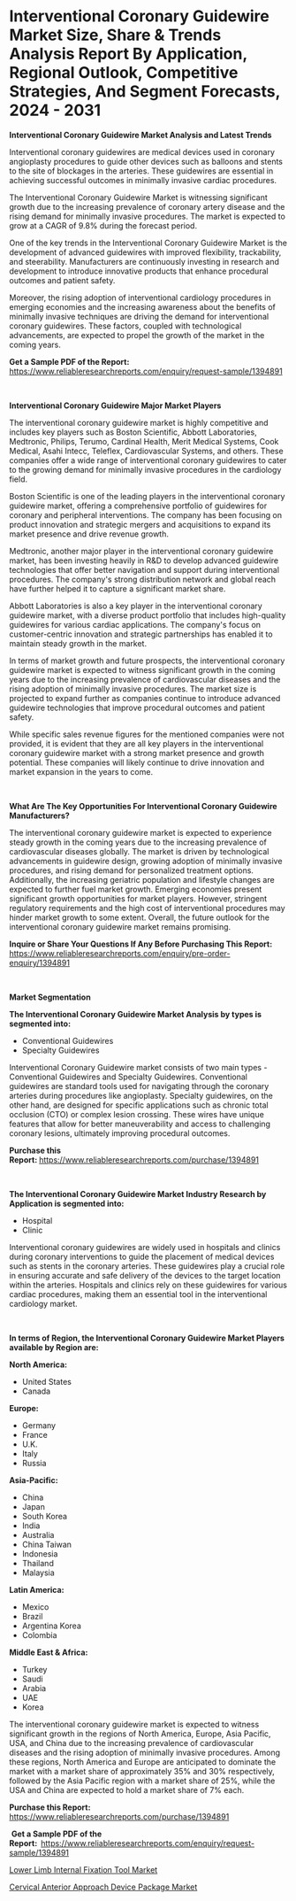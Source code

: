 <p><h1>Interventional Coronary Guidewire Market Size, Share & Trends Analysis Report By Application, Regional Outlook, Competitive Strategies, And Segment Forecasts, 2024 - 2031</h1></p><p><strong>Interventional Coronary Guidewire Market Analysis and Latest Trends</strong></p>
<p><p>Interventional coronary guidewires are medical devices used in coronary angioplasty procedures to guide other devices such as balloons and stents to the site of blockages in the arteries. These guidewires are essential in achieving successful outcomes in minimally invasive cardiac procedures.</p><p>The Interventional Coronary Guidewire Market is witnessing significant growth due to the increasing prevalence of coronary artery disease and the rising demand for minimally invasive procedures. The market is expected to grow at a CAGR of 9.8% during the forecast period.</p><p>One of the key trends in the Interventional Coronary Guidewire Market is the development of advanced guidewires with improved flexibility, trackability, and steerability. Manufacturers are continuously investing in research and development to introduce innovative products that enhance procedural outcomes and patient safety.</p><p>Moreover, the rising adoption of interventional cardiology procedures in emerging economies and the increasing awareness about the benefits of minimally invasive techniques are driving the demand for interventional coronary guidewires. These factors, coupled with technological advancements, are expected to propel the growth of the market in the coming years.</p></p>
<p><strong>Get a Sample PDF of the Report:&nbsp;</strong> <a href="https://www.reliableresearchreports.com/enquiry/request-sample/1394891">https://www.reliableresearchreports.com/enquiry/request-sample/1394891</a></p>
<p>&nbsp;</p>
<p><strong>Interventional Coronary Guidewire Major Market Players</strong></p>
<p><p>The interventional coronary guidewire market is highly competitive and includes key players such as Boston Scientific, Abbott Laboratories, Medtronic, Philips, Terumo, Cardinal Health, Merit Medical Systems, Cook Medical, Asahi Intecc, Teleflex, Cardiovascular Systems, and others. These companies offer a wide range of interventional coronary guidewires to cater to the growing demand for minimally invasive procedures in the cardiology field.</p><p>Boston Scientific is one of the leading players in the interventional coronary guidewire market, offering a comprehensive portfolio of guidewires for coronary and peripheral interventions. The company has been focusing on product innovation and strategic mergers and acquisitions to expand its market presence and drive revenue growth.</p><p>Medtronic, another major player in the interventional coronary guidewire market, has been investing heavily in R&D to develop advanced guidewire technologies that offer better navigation and support during interventional procedures. The company's strong distribution network and global reach have further helped it to capture a significant market share.</p><p>Abbott Laboratories is also a key player in the interventional coronary guidewire market, with a diverse product portfolio that includes high-quality guidewires for various cardiac applications. The company's focus on customer-centric innovation and strategic partnerships has enabled it to maintain steady growth in the market.</p><p>In terms of market growth and future prospects, the interventional coronary guidewire market is expected to witness significant growth in the coming years due to the increasing prevalence of cardiovascular diseases and the rising adoption of minimally invasive procedures. The market size is projected to expand further as companies continue to introduce advanced guidewire technologies that improve procedural outcomes and patient safety.</p><p>While specific sales revenue figures for the mentioned companies were not provided, it is evident that they are all key players in the interventional coronary guidewire market with a strong market presence and growth potential. These companies will likely continue to drive innovation and market expansion in the years to come.</p></p>
<p>&nbsp;</p>
<p><strong>What Are The Key Opportunities For Interventional Coronary Guidewire Manufacturers?</strong></p>
<p><p>The interventional coronary guidewire market is expected to experience steady growth in the coming years due to the increasing prevalence of cardiovascular diseases globally. The market is driven by technological advancements in guidewire design, growing adoption of minimally invasive procedures, and rising demand for personalized treatment options. Additionally, the increasing geriatric population and lifestyle changes are expected to further fuel market growth. Emerging economies present significant growth opportunities for market players. However, stringent regulatory requirements and the high cost of interventional procedures may hinder market growth to some extent. Overall, the future outlook for the interventional coronary guidewire market remains promising.</p></p>
<p><strong>Inquire or Share Your Questions If Any Before Purchasing This Report:</strong> <a href="https://www.reliableresearchreports.com/enquiry/pre-order-enquiry/1394891">https://www.reliableresearchreports.com/enquiry/pre-order-enquiry/1394891</a></p>
<p>&nbsp;</p>
<p><strong>Market Segmentation</strong></p>
<p><strong>The Interventional Coronary Guidewire Market Analysis by types is segmented into:</strong></p>
<p><ul><li>Conventional Guidewires</li><li>Specialty Guidewires</li></ul></p>
<p><p>Interventional Coronary Guidewire market consists of two main types - Conventional Guidewires and Specialty Guidewires. Conventional guidewires are standard tools used for navigating through the coronary arteries during procedures like angioplasty. Specialty guidewires, on the other hand, are designed for specific applications such as chronic total occlusion (CTO) or complex lesion crossing. These wires have unique features that allow for better maneuverability and access to challenging coronary lesions, ultimately improving procedural outcomes.</p></p>
<p><strong>Purchase this Report:&nbsp;</strong><a href="https://www.reliableresearchreports.com/purchase/1394891">https://www.reliableresearchreports.com/purchase/1394891</a></p>
<p>&nbsp;</p>
<p><strong>The Interventional Coronary Guidewire Market Industry Research by Application is segmented into:</strong></p>
<p><ul><li>Hospital</li><li>Clinic</li></ul></p>
<p><p>Interventional coronary guidewires are widely used in hospitals and clinics during coronary interventions to guide the placement of medical devices such as stents in the coronary arteries. These guidewires play a crucial role in ensuring accurate and safe delivery of the devices to the target location within the arteries. Hospitals and clinics rely on these guidewires for various cardiac procedures, making them an essential tool in the interventional cardiology market.</p></p>
<p>&nbsp;</p>
<p><strong>In terms of Region, the Interventional Coronary Guidewire Market Players available by Region are:</strong></p>
<p>
    <p> <strong> North America: </strong>
        <ul>
            <li>United States</li>
            <li>Canada</li>
        </ul>
        </p> 
    <p> <strong> Europe: </strong>
        <ul>
            <li>Germany</li>
            <li>France</li>
            <li>U.K.</li>
            <li>Italy</li>
            <li>Russia</li>
        </ul>
        </p> 
    <p> <strong> Asia-Pacific: </strong>
        <ul>
            <li>China</li>
            <li>Japan</li>
            <li>South Korea</li>
            <li>India</li>
            <li>Australia</li>
            <li>China Taiwan</li>
            <li>Indonesia</li>
            <li>Thailand</li>
            <li>Malaysia</li>
        </ul>
        </p> 
    <p> <strong> Latin America: </strong>
        <ul>
            <li>Mexico</li>
            <li>Brazil</li>
            <li>Argentina Korea</li>
            <li>Colombia</li>
        </ul>
        </p> 
    <p> <strong> Middle East & Africa: </strong>
        <ul>
            <li>Turkey</li>
            <li>Saudi</li>
            <li>Arabia</li>
            <li>UAE</li>
            <li>Korea</li>
        </ul>
    </p>
    </p>
<p><p>The interventional coronary guidewire market is expected to witness significant growth in the regions of North America, Europe, Asia Pacific, USA, and China due to the increasing prevalence of cardiovascular diseases and the rising adoption of minimally invasive procedures. Among these regions, North America and Europe are anticipated to dominate the market with a market share of approximately 35% and 30% respectively, followed by the Asia Pacific region with a market share of 25%, while the USA and China are expected to hold a market share of 7% each.</p></p>
<p><strong>Purchase this Report: </strong><a href="https://www.reliableresearchreports.com/purchase/1394891">https://www.reliableresearchreports.com/purchase/1394891</a></p>
<p>&nbsp;<strong>Get a Sample PDF of the Report:&nbsp;&nbsp;</strong><a href="https://www.reliableresearchreports.com/enquiry/request-sample/1394891">https://www.reliableresearchreports.com/enquiry/request-sample/1394891</a></p>
<p><strong></strong></p>
<p><p><a href="https://github.com/pgtimber/Market-Research-Report-List-1/blob/main/lower-limb-internal-fixation-tool-market.md">Lower Limb Internal Fixation Tool Market</a></p><p><a href="https://github.com/lataunyatinikmelvin59ilbd0dv/Market-Research-Report-List-1/blob/main/cervical-anterior-approach-device-package-market.md">Cervical Anterior Approach Device Package Market</a></p></p>